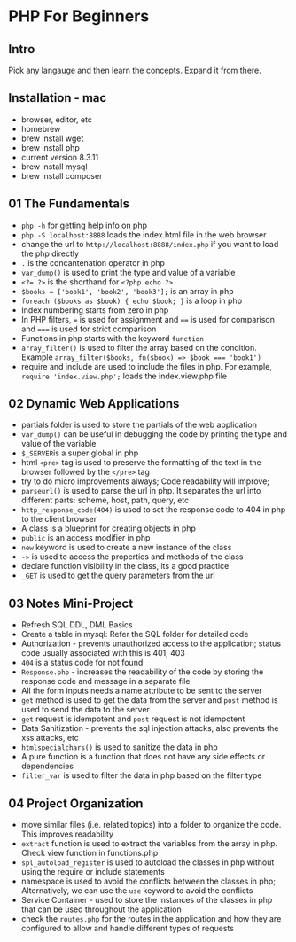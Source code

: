 # PHP For Beginners

## Intro

Pick any langauge and then learn the concepts. Expand it from there.

## Installation - mac

- browser, editor, etc
- homebrew
- brew install wget
- brew install php
- current version 8.3.11
- brew install mysql
- brew install composer

## 01 The Fundamentals

- `php -h` for getting help info on php
- `php -S localhost:8888` loads the index.html file in the web browser
- change the url to `http://localhost:8888/index.php` if you want to load the php directly
- `.` is the concantenation operator in php
- `var_dump()` is used to print the type and value of a variable
- `<?= ?>` is the shorthand for `<?php echo ?>`
- `$books = ['book1', 'book2', 'book3'];` is an array in php
- `foreach ($books as $book) { echo $book; }` is a loop in php
- Index numbering starts from zero in php
- In PHP filters, `=` is used for assignment and `==` is used for comparison and `===` is used for strict comparison
- Functions in php starts with the keyword `function`
- `array_filter()` is used to filter the array based on the condition. Example `array_filter($books, fn($book) => $book === 'book1')` 
- require and include are used to include the files in php. For example, `require 'index.view.php';` loads the index.view.php file

## 02 Dynamic Web Applications

- partials folder is used to store the partials of the web application
- `var_dump()` can be useful in debugging the code by printing the type and value of the variable
- `$_SERVER`is a super global in php
- html `<pre>` tag is used to preserve the formatting of the text in the browser followed by the `</pre>` tag
- try to do micro improvements always; Code readability will improve;
- `parseurl()` is used to parse the url in php. It separates the url into different parts: scheme, host, path, query, etc
- `http_response_code(404)` is used to set the response code to 404 in php to the client browser
- A class is a blueprint for creating objects in php
- `public` is an access modifier in php
- `new` keyword is used to create a new instance of the class
- `->` is used to access the properties and methods of the class
- declare function visibility in the class, its a good practice
- `_GET` is used to get the query parameters from the url

## 03 Notes Mini-Project

- Refresh SQL DDL, DML Basics
- Create a table in mysql: Refer the SQL folder for detailed code
- Authorization - prevents unauthorized access to the application; status code usually associated with this is 401, 403
- `404` is a status code for not found
- `Response.php` - increases the readability of the code by storing the response code and message in a separate file
- All the form inputs needs a name attribute to be sent to the server
- `get` method is used to get the data from the server and `post` method is used to send the data to the server
- `get` request is idempotent and `post` request is not idempotent
- Data Sanitization - prevents the sql injection attacks, also prevents the xss attacks, etc
- `htmlspecialchars()` is used to sanitize the data in php
- A pure function is a function that does not have any side effects or dependencies
- `filter_var` is used to filter the data in php based on the filter type

## 04 Project Organization

- move similar files (i.e. related topics) into a folder to organize the code. This improves readability
- `extract` function is used to extract the variables from the array in php. Check view function in functions.php
- `spl_autoload_register` is used to autoload the classes in php without using the require or include statements
- namespace is used to avoid the conflicts between the classes in php; Alternatively, we can use the `use` keyword to avoid the conflicts
- Service Container - used to store the instances of the classes in php that can be used throughout the application
- check the `routes.php` for the routes in the application and how they are configured to allow and handle different types of requests

